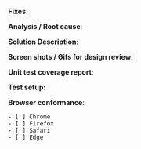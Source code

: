 **Fixes**: 
<!-- For e.g [Fixes]: https://issues.redhat.com/browse/ODC-XXX -->

**Analysis / Root cause**: 
<!-- Briefly describe analysis of US/Task or root cause of defect -->

**Solution Description**: 
<!-- Describe your code changes in detail and explain the solution -->

**Screen shots / Gifs for design review**: 
<!-- If change affects UI in any way, tag @openshift/team-devconsole-ux and add screenshots/gifs  -->

**Unit test coverage report**: 
<!-- Attach test coverage report -->

**Test setup:**
<!-- If any setup required to test this PR, mention the details -->

**Browser conformance**: 
<!-- To mark tested browsers, use [x] -->
    - [ ] Chrome
    - [ ] Firefox
    - [ ] Safari
    - [ ] Edge
